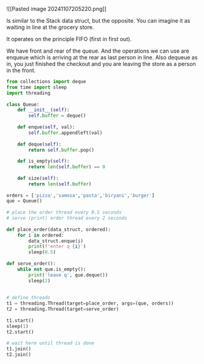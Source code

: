 ![[Pasted image 20241107205220.png]]

Is similar to the Stack data struct, but the opposite.
You can imagine it as waiting in line at the grocery store.

It operates on the principle FIFO (first in first out).

We have front and rear of the queue.
And the operations we can use are enqueue which is arriving at the rear as last person in line.
Also dequeue as in, you just finished the checkout and you are leaving the store as a person in the front.

```python
from collections import deque  
from time import sleep  
import threading  
  
class Queue:  
    def __init__(self):  
        self.buffer = deque()  
  
    def enque(self, val):  
        self.buffer.appendleft(val)  
  
    def deque(self):  
        return self.buffer.pop()  
  
    def is_empty(self):  
        return len(self.buffer) == 0  
  
    def size(self):  
        return len(self.buffer)  
  
orders = ['pizza','samosa','pasta','biryani','burger']  
que = Queue()  
  
# place the order thread every 0.5 seconds  
# serve (print) order thread every 2 seconds  
  
def place_order(data_struct, ordered):  
    for i in ordered:  
        data_struct.enque(i)  
        print(f'enter q {i}')  
        sleep(0.5)  
  
def serve_order():  
    while not que.is_empty():  
        print('leave q', que.deque())  
        sleep(2)  
  
  
# define threads  
t1 = threading.Thread(target=place_order, args=(que, orders))  
t2 = threading.Thread(target=serve_order)  
  
t1.start()  
sleep(1)  
t2.start()  
  
# wait here until thread is done  
t1.join()  
t2.join()
```